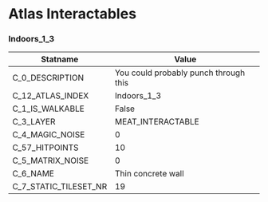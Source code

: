 

# Atlas Interactables





### Indoors_1_3
| Statname | Value | 
|  --  |  --  | 
| C_0_DESCRIPTION | You could probably punch through this | 
| C_12_ATLAS_INDEX | Indoors_1_3 | 
| C_1_IS_WALKABLE | False | 
| C_3_LAYER | MEAT_INTERACTABLE | 
| C_4_MAGIC_NOISE | 0 | 
| C_57_HITPOINTS | 10 | 
| C_5_MATRIX_NOISE | 0 | 
| C_6_NAME | Thin concrete wall | 
| C_7_STATIC_TILESET_NR | 19 | 

